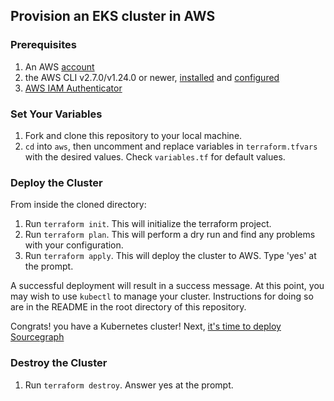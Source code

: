 ## Provision an EKS cluster in AWS

### Prerequisites
1. An AWS [account](https://portal.aws.amazon.com/billing/signup?nc2=h_ct&src=default&redirect_url=https%3A%2F%2Faws.amazon.com%2Fregistration-confirmation#/start)
2. the AWS CLI v2.7.0/v1.24.0 or newer, [installed](https://docs.aws.amazon.com/cli/latest/userguide/getting-started-install.html) and [configured](https://docs.aws.amazon.com/cli/latest/userguide/cli-chap-configure.html)
3. [AWS IAM Authenticator](https://docs.aws.amazon.com/eks/latest/userguide/install-aws-iam-authenticator.html)

### Set Your Variables
1. Fork and clone this repository to your local machine.
2. `cd` into `aws`, then uncomment and replace variables in `terraform.tfvars` with the desired values. Check `variables.tf` for default values.

### Deploy the Cluster
From inside the cloned directory:
1. Run `terraform init`. This will initialize the terraform project.
2. Run `terraform plan`. This will perform a dry run and find any problems with your configuration.
3. Run `terraform apply`. This will deploy the cluster to AWS. Type 'yes' at the prompt.

A successful deployment will result in a success message. At this point, you may wish to use `kubectl` to manage your cluster. Instructions for doing so are in the README in the root directory of this repository.

Congrats! you have a Kubernetes cluster! Next, [it's time to deploy Sourcegraph](https://docs.sourcegrapn.com/admin/deploy/kubernetes/configure)

### Destroy the Cluster
1. Run `terraform destroy`. Answer yes at the prompt.




